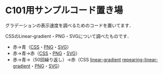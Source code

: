 # C101用サンプルコード置き場

グラデーションの表示速度を調べるためのコードを置いてます．

CSSのLinear-gradient・PNG・SVGについて調べたものです．

* 赤→青（[CSS](/gradient_1_css.html)・[PNG](/gradient_1_png.html)・[SVG](/gradient_1_svg.html)）
* 赤→青→赤（[CSS](/gradient_2_css.html)・[PNG](/gradient_2_png.html)・[SVG](/gradient_1_svg.html)）
* 赤→青→（50回繰り返し）→赤（CSS [linear-gradient](/gradient_1_css_1.html) [repearing-linear-gradient](/gradient_1_css_2.html)・[PNG](/gradient_3_png.html)・[SVG](/gradient_3_svg.html)）